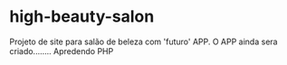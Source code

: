 # high-beauty-salon
Projeto de site para salão de beleza com 'futuro' APP.
O APP ainda sera criado........
Apredendo PHP
